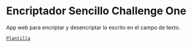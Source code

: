 # Encriptador Sencillo Challenge One

App web para encriptar y desencriptar lo escrito en el campo de texto.

[`Plantilla`](https://mirlino.github.io/encriptadorSencilloChallengeOne/)
